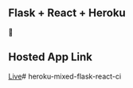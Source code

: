 ## Flask + React + Heroku

🚀

## Hosted App Link

[Live](https://obscure-anchorage-12854.herokuapp.com/)# heroku-mixed-flask-react-ci
